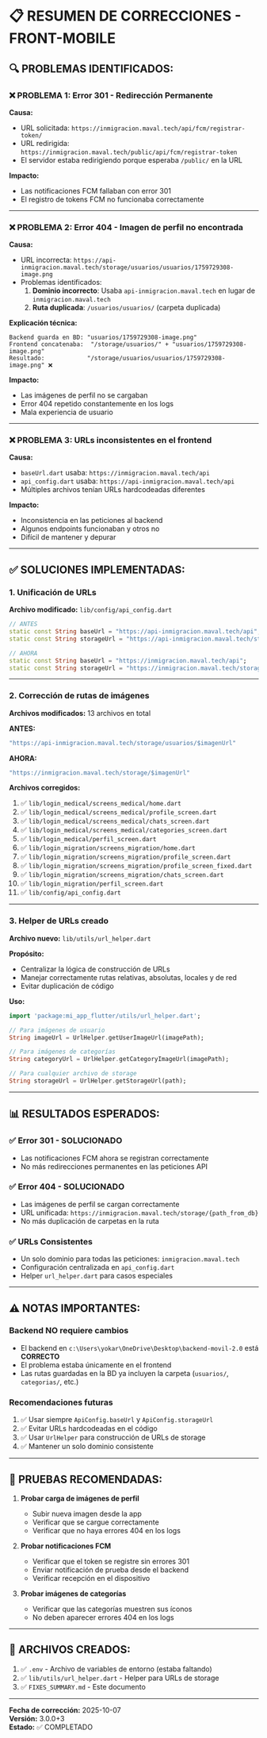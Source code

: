 # 📋 RESUMEN DE CORRECCIONES - FRONT-MOBILE

## 🔍 PROBLEMAS IDENTIFICADOS:

### ❌ **PROBLEMA 1: Error 301 - Redirección Permanente**
**Causa:** 
- URL solicitada: `https://inmigracion.maval.tech/api/fcm/registrar-token/`
- URL redirigida: `https://inmigracion.maval.tech/public/api/fcm/registrar-token`
- El servidor estaba redirigiendo porque esperaba `/public/` en la URL

**Impacto:**
- Las notificaciones FCM fallaban con error 301
- El registro de tokens FCM no funcionaba correctamente

---

### ❌ **PROBLEMA 2: Error 404 - Imagen de perfil no encontrada**
**Causa:** 
- URL incorrecta: `https://api-inmigracion.maval.tech/storage/usuarios/usuarios/1759729308-image.png`
- Problemas identificados:
  1. **Dominio incorrecto**: Usaba `api-inmigracion.maval.tech` en lugar de `inmigracion.maval.tech`
  2. **Ruta duplicada**: `/usuarios/usuarios/` (carpeta duplicada)

**Explicación técnica:**
```
Backend guarda en BD: "usuarios/1759729308-image.png"
Frontend concatenaba:  "/storage/usuarios/" + "usuarios/1759729308-image.png"
Resultado:            "/storage/usuarios/usuarios/1759729308-image.png" ❌
```

**Impacto:**
- Las imágenes de perfil no se cargaban
- Error 404 repetido constantemente en los logs
- Mala experiencia de usuario

---

### ❌ **PROBLEMA 3: URLs inconsistentes en el frontend**
**Causa:**
- `baseUrl.dart` usaba: `https://inmigracion.maval.tech/api`
- `api_config.dart` usaba: `https://api-inmigracion.maval.tech/api`
- Múltiples archivos tenían URLs hardcodeadas diferentes

**Impacto:**
- Inconsistencia en las peticiones al backend
- Algunos endpoints funcionaban y otros no
- Difícil de mantener y depurar

---

## ✅ SOLUCIONES IMPLEMENTADAS:

### 1. **Unificación de URLs**
**Archivo modificado:** `lib/config/api_config.dart`
```dart
// ANTES
static const String baseUrl = "https://api-inmigracion.maval.tech/api";
static const String storageUrl = "https://api-inmigracion.maval.tech/storage";

// AHORA
static const String baseUrl = "https://inmigracion.maval.tech/api";
static const String storageUrl = "https://inmigracion.maval.tech/storage";
```

---

### 2. **Corrección de rutas de imágenes**
**Archivos modificados:** 13 archivos en total

**ANTES:**
```dart
"https://api-inmigracion.maval.tech/storage/usuarios/$imagenUrl"
```

**AHORA:**
```dart
"https://inmigracion.maval.tech/storage/$imagenUrl"
```

**Archivos corregidos:**
1. ✅ `lib/login_medical/screens_medical/home.dart`
2. ✅ `lib/login_medical/screens_medical/profile_screen.dart`
3. ✅ `lib/login_medical/screens_medical/chats_screen.dart`
4. ✅ `lib/login_medical/screens_medical/categories_screen.dart`
5. ✅ `lib/login_medical/perfil_screen.dart`
6. ✅ `lib/login_migration/screens_migration/home.dart`
7. ✅ `lib/login_migration/screens_migration/profile_screen.dart`
8. ✅ `lib/login_migration/screens_migration/profile_screen_fixed.dart`
9. ✅ `lib/login_migration/screens_migration/chats_screen.dart`
10. ✅ `lib/login_migration/perfil_screen.dart`
11. ✅ `lib/config/api_config.dart`

---

### 3. **Helper de URLs creado**
**Archivo nuevo:** `lib/utils/url_helper.dart`

**Propósito:**
- Centralizar la lógica de construcción de URLs
- Manejar correctamente rutas relativas, absolutas, locales y de red
- Evitar duplicación de código

**Uso:**
```dart
import 'package:mi_app_flutter/utils/url_helper.dart';

// Para imágenes de usuario
String imageUrl = UrlHelper.getUserImageUrl(imagePath);

// Para imágenes de categorías
String categoryUrl = UrlHelper.getCategoryImageUrl(imagePath);

// Para cualquier archivo de storage
String storageUrl = UrlHelper.getStorageUrl(path);
```

---

## 📊 RESULTADOS ESPERADOS:

### ✅ **Error 301 - SOLUCIONADO**
- Las notificaciones FCM ahora se registran correctamente
- No más redirecciones permanentes en las peticiones API

### ✅ **Error 404 - SOLUCIONADO**
- Las imágenes de perfil se cargan correctamente
- URL unificada: `https://inmigracion.maval.tech/storage/{path_from_db}`
- No más duplicación de carpetas en la ruta

### ✅ **URLs Consistentes**
- Un solo dominio para todas las peticiones: `inmigracion.maval.tech`
- Configuración centralizada en `api_config.dart`
- Helper `url_helper.dart` para casos especiales

---

## ⚠️ NOTAS IMPORTANTES:

### **Backend NO requiere cambios**
- El backend en `c:\Users\yokar\OneDrive\Desktop\backend-movil-2.0` está **CORRECTO**
- El problema estaba únicamente en el frontend
- Las rutas guardadas en la BD ya incluyen la carpeta (`usuarios/`, `categorias/`, etc.)

### **Recomendaciones futuras**
1. ✅ Usar siempre `ApiConfig.baseUrl` y `ApiConfig.storageUrl`
2. ✅ Evitar URLs hardcodeadas en el código
3. ✅ Usar `UrlHelper` para construcción de URLs de storage
4. ✅ Mantener un solo dominio consistente

---

## 🧪 PRUEBAS RECOMENDADAS:

1. **Probar carga de imágenes de perfil**
   - Subir nueva imagen desde la app
   - Verificar que se cargue correctamente
   - Verificar que no haya errores 404 en los logs

2. **Probar notificaciones FCM**
   - Verificar que el token se registre sin errores 301
   - Enviar notificación de prueba desde el backend
   - Verificar recepción en el dispositivo

3. **Probar imágenes de categorías**
   - Verificar que las categorías muestren sus íconos
   - No deben aparecer errores 404 en los logs

---

## 📁 ARCHIVOS CREADOS:

1. ✅ `.env` - Archivo de variables de entorno (estaba faltando)
2. ✅ `lib/utils/url_helper.dart` - Helper para URLs de storage
3. ✅ `FIXES_SUMMARY.md` - Este documento

---

**Fecha de corrección:** 2025-10-07  
**Versión:** 3.0.0+3  
**Estado:** ✅ COMPLETADO
